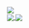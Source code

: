 <a href="https://github.com/RussellDash332/github-readme-stats">
  <img align="center" src="https://github-readme-stats.russelldash332.vercel.app/api?username=RussellDash332&count_private=true&hide_border=true&show_icons=true&theme=react&include_all_commits=true&hide=stars,issues" />
  <br>
  <img align="center" src="https://github-readme-stats.russelldash332.vercel.app/api/top-langs/?username=RussellDash332&langs_count=10&theme=react&hide_border=true&layout=compact&exclude_repo=github-readme-stats,nusmods"/>
  <img align="center" src="https://github-readme-stats.vercel.app/api/wakatime?username=RussellDash332&layout=compact&theme=react&hide_border=true"/>
</a>
